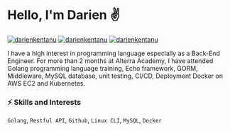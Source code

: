 # Hello, I'm Darien ✌️

[![darienkentanu](https://img.shields.io/badge/-darienkentanu-blue?style=flat&logo=Linkedin&logoColor=white&link=https://www.linkedin.com/in/darien-kentanu/)](https://www.linkedin.com/in/darien-kentanu/)
[![darienkentanu](https://img.shields.io/badge/-darienkentanu-blue?style=flat&logo=Facebook&logoColor=white&link=https://www.facebook.com/drnfall/)](https://www.facebook.com/drnfall/)
[![darienkentanu](https://img.shields.io/badge/-darienkentanu-333333?style=flat&logo=Github&logoColor=white&link=https://github.com/darienkentanu)](https://github.com/darienkentanu)


I have a high interest in programming language especially as a Back-End Engineer. For more than 2 months at Alterra Academy, I have attended Golang programming language training, Echo framework, GORM, Middleware, MySQL database, unit testing, CI/CD, Deployment Docker on AWS EC2 and Kubernetes.


### ⚡️ Skills and Interests
`Golang`, `Restful API`, `Github`, `Linux CLI`, `MySQL`, `Docker`
